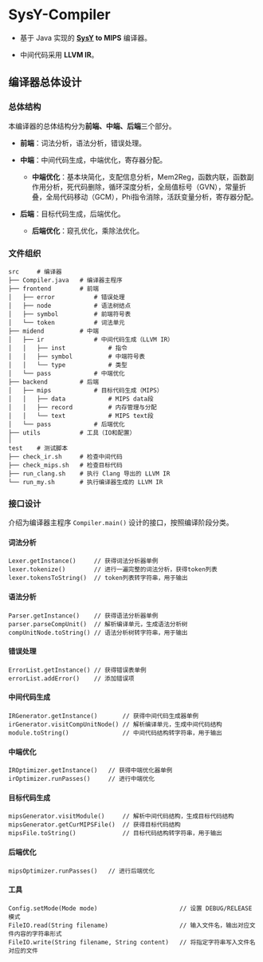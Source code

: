 # SysY-Compiler

- 基于 Java 实现的 **[SysY](https://gitlab.eduxiji.net/nscscc/compiler2021/-/blob/master/SysY语言定义.pdf) to MIPS** 编译器。

- 中间代码采用 **LLVM IR**。

## 编译器总体设计

### 总体结构

本编译器的总体结构分为**前端、中端、后端**三个部分。

- **前端**：词法分析，语法分析，错误处理。
- **中端**：中间代码生成，中端优化，寄存器分配。
  - **中端优化**：基本块简化，支配信息分析，Mem2Reg，函数内联，函数副作用分析，死代码删除，循环深度分析，全局值标号（GVN），常量折叠，全局代码移动（GCM），Phi指令消除，活跃变量分析，寄存器分配。

- **后端**：目标代码生成，后端优化。
  - **后端优化**：窥孔优化，乘除法优化。


### 文件组织

```
src		# 编译器
├── Compiler.java	# 编译器主程序
├── frontend		# 前端
│   ├── error			# 错误处理
│   ├── node			# 语法树结点
│   ├── symbol			# 前端符号表
│   └── token			# 词法单元
├── midend			# 中端
│   ├── ir				# 中间代码生成（LLVM IR）
│   │   ├── inst			# 指令
│   │   ├── symbol			# 中端符号表
│   │   └── type			# 类型
│   └── pass			# 中端优化
├── backend			# 后端
│   ├── mips			# 目标代码生成（MIPS）
│   │   ├── data			# MIPS data段
│   │   ├── record			# 内存管理与分配
│   │   └── text			# MIPS text段
│   └── pass			# 后端优化
├── utils			# 工具（IO和配置）
│
test	# 测试脚本
├── check_ir.sh		# 检查中间代码
├── check_mips.sh	# 检查目标代码
├── run_clang.sh	# 执行 Clang 导出的 LLVM IR
└── run_my.sh		# 执行编译器生成的 LLVM IR
```

### 接口设计

介绍为编译器主程序 `Compiler.main()` 设计的接口，按照编译阶段分类。

#### 词法分析

``` 
Lexer.getInstance()		// 获得词法分析器单例
lexer.tokenize()		// 进行一遍完整的词法分析，获得token列表
lexer.tokensToString()	// token列表转字符串，用于输出
```

#### 语法分析

```
Parser.getInstance()	// 获得语法分析器单例
parser.parseCompUnit()	// 解析编译单元，生成语法分析树
compUnitNode.toString()	// 语法分析树转字符串，用于输出
```

#### 错误处理

```
ErrorList.getInstance()	// 获得错误表单例
errorList.addError()	// 添加错误项
```

#### 中间代码生成

```
IRGenerator.getInstance()		// 获得中间代码生成器单例
irGenerator.visitCompUnitNode()	// 解析编译单元，生成中间代码结构
module.toString()				// 中间代码结构转字符串，用于输出
```

#### 中端优化

```
IROptimizer.getInstance()	// 获得中端优化器单例
irOptimizer.runPasses()		// 进行中端优化
```

#### 目标代码生成

```
mipsGenerator.visitModule()		// 解析中间代码结构，生成目标代码结构
mipsGenerator.getCurMIPSFile()	// 获得目标代码结构
mipsFile.toString()				// 目标代码结构转字符串，用于输出
```

#### 后端优化

```
mipsOptimizer.runPasses()	// 进行后端优化
```

#### 工具

```
Config.setMode(Mode mode)						// 设置 DEBUG/RELEASE 模式
FileIO.read(String filename)					// 输入文件名，输出对应文件内容的字符串形式
FileIO.write(String filename, String content)	// 将指定字符串写入文件名对应的文件
```

